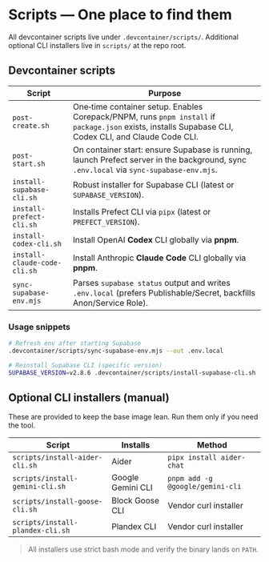 # Scripts — One place to find them

All devcontainer scripts live under `.devcontainer/scripts/`. Additional optional CLI installers live in `scripts/` at the repo root.

## Devcontainer scripts

| Script | Purpose |
|---|---|
| `post-create.sh` | One‑time container setup. Enables Corepack/PNPM, runs `pnpm install` if `package.json` exists, installs Supabase CLI, Codex CLI, and Claude Code CLI. |
| `post-start.sh` | On container start: ensure Supabase is running, launch Prefect server in the background, sync `.env.local` via `sync-supabase-env.mjs`. |
| `install-supabase-cli.sh` | Robust installer for Supabase CLI (latest or `SUPABASE_VERSION`). |
| `install-prefect-cli.sh` | Installs Prefect CLI via `pipx` (latest or `PREFECT_VERSION`). |
| `install-codex-cli.sh` | Install OpenAI **Codex** CLI globally via **pnpm**. |
| `install-claude-code-cli.sh` | Install Anthropic **Claude Code** CLI globally via **pnpm**. |
| `sync-supabase-env.mjs` | Parses `supabase status` output and writes `.env.local` (prefers Publishable/Secret, backfills Anon/Service Role). |

### Usage snippets

```bash
# Refresh env after starting Supabase
.devcontainer/scripts/sync-supabase-env.mjs --out .env.local

# Reinstall Supabase CLI (specific version)
SUPABASE_VERSION=v2.8.6 .devcontainer/scripts/install-supabase-cli.sh
```

## Optional CLI installers (manual)

These are provided to keep the base image lean. Run them only if you need the tool.

| Script | Installs | Method |
|---|---|---|
| `scripts/install-aider-cli.sh` | Aider | `pipx install aider-chat` |
| `scripts/install-gemini-cli.sh` | Google Gemini CLI | `pnpm add -g @google/gemini-cli` |
| `scripts/install-goose-cli.sh` | Block Goose CLI | Vendor curl installer |
| `scripts/install-plandex-cli.sh` | Plandex CLI | Vendor curl installer |

> All installers use strict bash mode and verify the binary lands on `PATH`.
